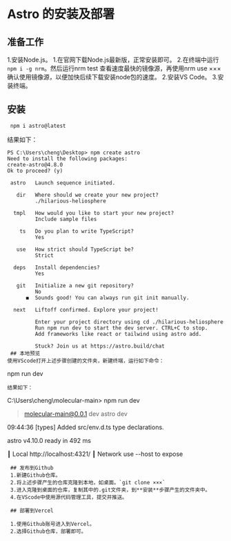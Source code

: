 # Astro 的安装及部署

## 准备工作

1.安装Node.js。
   1.在官网下载Node.js最新版，正常安装即可。
   2.在终端中运行 `npm i -g nrm`。然后运行nrm test 查看速度最快的镜像源，再使用nrm use ×××确认使用镜像源，以便加快后续下载安装node包的速度。
2.安装VS Code。
3.安装终端。

 ## 安装

```
 npm i astro@latest
```
结果如下：

```
PS C:\Users\cheng\Desktop> npm create astro
Need to install the following packages:
create-astro@4.8.0
Ok to proceed? (y)

 astro   Launch sequence initiated.

   dir   Where should we create your new project?
         ./hilarious-heliosphere

  tmpl   How would you like to start your new project?
         Include sample files

    ts   Do you plan to write TypeScript?
         Yes

   use   How strict should TypeScript be?
         Strict

  deps   Install dependencies?
         Yes

   git   Initialize a new git repository?
         No
      ◼  Sounds good! You can always run git init manually.

  next   Liftoff confirmed. Explore your project!

         Enter your project directory using cd ./hilarious-heliosphere
         Run npm run dev to start the dev server. CTRL+C to stop.
         Add frameworks like react or tailwind using astro add.

         Stuck? Join us at https://astro.build/chat
 ## 本地预览
使用VScode打开上述步骤创建的文件夹，新建终端，运行如下命令：
 ```
 npm run dev
 ```
结果如下：
```
 C:\Users\cheng\molecular-main> npm run dev

> molecular-main@0.0.1 dev
> astro dev

09:44:36 [types] Added src/env.d.ts type declarations.

 astro  v4.10.0 ready in 492 ms

┃ Local    http://localhost:4321/
┃ Network  use --host to expose
```
 ## 发布到Github
 1.新建Github仓库。
 2.将上述步骤产生的仓库克隆到本地，如桌面。`git clone ×××`
 3.进入克隆到桌面的仓库，复制其中的.git文件夹，到**安装**步骤产生的文件夹中。
 4.在VScode中使用源代码管理工具，提交并推送。

 ## 部署到Vercel

 1.使用Github账号进入到Vercel。
 2.选择Github仓库，部署即可。
